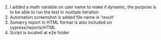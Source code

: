 1. I added a math variable on user name to make it dynamic, the purpose is to be able to run the test in multiple iteration
2. Automation screenshot is added file name is 'result'
3. Sumarry report in HTML format is also included on cypress/reports/HTML
4. Script is located at e2e folder
